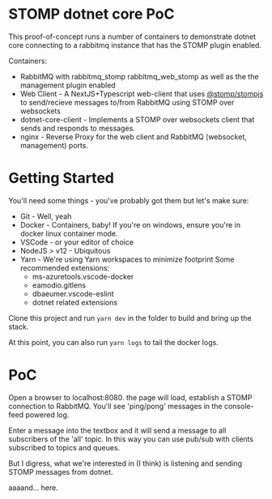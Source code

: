 # STOMP dotnet core PoC

This proof-of-concept runs a number of containers to demonstrate dotnet core connecting to a rabbitmq instance
that has the STOMP plugin enabled.

Containers:

- RabbitMQ with rabbitmq_stomp rabbitmq_web_stomp as well as the the management plugin enabled 
- Web Client - A NextJS+Typescript web-client that uses [@stomp/stompjs](https://github.com/stomp-js/stompjs) to send/recieve messages to/from RabbitMQ using STOMP over websockets
- dotnet-core-client - Implements a STOMP over websockets client that sends and responds to messages.
- nginx - Reverse Proxy for the web client and RabbitMQ (websocket, management) ports.

# Getting Started

You'll need some things - you've probably got them but let's make sure:

 - Git - Well, yeah
 - Docker - Containers, baby! If you're on windows, ensure you're in docker linux container mode.
 - VSCode - or your editor of choice
 - NodeJS > v12 - Ubiquitous
 - Yarn - We're using Yarn workspaces to minimize footprint
    Some recommended extensions:
    - ms-azuretools.vscode-docker
    - eamodio.gitlens
    - dbaeumer.vscode-eslint
    - dotnet related extensions


Clone this project and run ```yarn dev``` in the folder to build and bring up the stack.

At this point, you can also run ```yarn logs``` to tail the docker logs.

# PoC

Open a browser to localhost:8080. the page will load, establish a STOMP connection to RabbitMQ. You'll see 'ping/pong' messages in the console-feed powered log.

Enter a message into the textbox and it will send a message to all subscribers of the 'all' topic.
In this way you can use pub/sub with clients subscribed to topics and queues.

But I digress, what we're interested in (I think) is listening and sending STOMP messages from dotnet.

aaaand... here.

